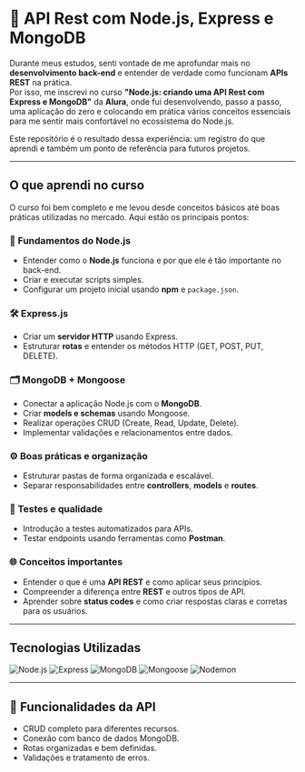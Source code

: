 # 🚀 API Rest com Node.js, Express e MongoDB

Durante meus estudos, senti vontade de me aprofundar mais no **desenvolvimento back-end** e entender de verdade como funcionam **APIs REST** na prática.  
Por isso, me inscrevi no curso **"Node.js: criando uma API Rest com Express e MongoDB"** da **Alura**, onde fui desenvolvendo, passo a passo, uma aplicação do zero e colocando em prática vários conceitos essenciais para me sentir mais confortável no ecossistema do Node.js.

Este repositório é o resultado dessa experiência: um registro do que aprendi e também um ponto de referência para futuros projetos.

---

## O que aprendi no curso

O curso foi bem completo e me levou desde conceitos básicos até boas práticas utilizadas no mercado. Aqui estão os principais pontos:

### 🌱 Fundamentos do Node.js
- Entender como o **Node.js** funciona e por que ele é tão importante no back-end.  
- Criar e executar scripts simples.  
- Configurar um projeto inicial usando **npm** e `package.json`.  

### 🛠️ Express.js
- Criar um **servidor HTTP** usando Express.  
- Estruturar **rotas** e entender os métodos HTTP (GET, POST, PUT, DELETE).  

### 🗂️ MongoDB + Mongoose
- Conectar a aplicação Node.js com o **MongoDB**.  
- Criar **models e schemas** usando Mongoose.  
- Realizar operações CRUD (Create, Read, Update, Delete).  
- Implementar validações e relacionamentos entre dados.  

### ⚙️ Boas práticas e organização
- Estruturar pastas de forma organizada e escalável.  
- Separar responsabilidades entre **controllers**, **models** e **routes**.  

### 🧪 Testes e qualidade
- Introdução a testes automatizados para APIs.  
- Testar endpoints usando ferramentas como **Postman**.  

### 🌐 Conceitos importantes
- Entender o que é uma **API REST** e como aplicar seus princípios.  
- Compreender a diferença entre **REST** e outros tipos de API.  
- Aprender sobre **status codes** e como criar respostas claras e corretas para os usuários.

---

## Tecnologias Utilizadas
![Node.js](https://img.shields.io/badge/Node.js-339933?logo=node.js&logoColor=white&style=for-the-badge)
![Express](https://img.shields.io/badge/Express-000000?logo=express&logoColor=white&style=for-the-badge)
![MongoDB](https://img.shields.io/badge/MongoDB-47A248?logo=mongodb&logoColor=white&style=for-the-badge)
![Mongoose](https://img.shields.io/badge/Mongoose-800?logo=mongoose&logoColor=white&style=for-the-badge)
![Nodemon](https://img.shields.io/badge/Nodemon-76D04B?logo=nodemon&logoColor=black&style=for-the-badge)

---

## 📌 Funcionalidades da API
- CRUD completo para diferentes recursos.  
- Conexão com banco de dados MongoDB.  
- Rotas organizadas e bem definidas.  
- Validações e tratamento de erros.  


